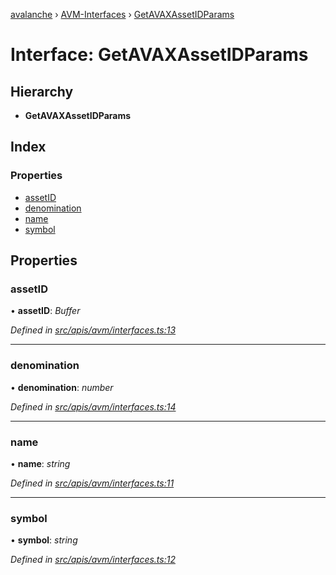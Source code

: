 [avalanche](../README.md) › [AVM-Interfaces](../modules/avm_interfaces.md) › [GetAVAXAssetIDParams](avm_interfaces.getavaxassetidparams.md)

# Interface: GetAVAXAssetIDParams

## Hierarchy

* **GetAVAXAssetIDParams**

## Index

### Properties

* [assetID](avm_interfaces.getavaxassetidparams.md#assetid)
* [denomination](avm_interfaces.getavaxassetidparams.md#denomination)
* [name](avm_interfaces.getavaxassetidparams.md#name)
* [symbol](avm_interfaces.getavaxassetidparams.md#symbol)

## Properties

###  assetID

• **assetID**: *Buffer*

*Defined in [src/apis/avm/interfaces.ts:13](https://github.com/ava-labs/avalanchejs/blob/fa4a637/src/apis/avm/interfaces.ts#L13)*

___

###  denomination

• **denomination**: *number*

*Defined in [src/apis/avm/interfaces.ts:14](https://github.com/ava-labs/avalanchejs/blob/fa4a637/src/apis/avm/interfaces.ts#L14)*

___

###  name

• **name**: *string*

*Defined in [src/apis/avm/interfaces.ts:11](https://github.com/ava-labs/avalanchejs/blob/fa4a637/src/apis/avm/interfaces.ts#L11)*

___

###  symbol

• **symbol**: *string*

*Defined in [src/apis/avm/interfaces.ts:12](https://github.com/ava-labs/avalanchejs/blob/fa4a637/src/apis/avm/interfaces.ts#L12)*
